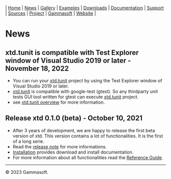 | [Home](home.md) | [News](news.md) | [Gallery](gallery.md) | [Examples](examples.md) | [Downloads](downloads.md) | [Documentation](documentation.md) | [Support](support.md) | [Sources](https://github.com/gammasoft71/xtd) | [Project](https://sourceforge.net/projects/xtdpro/) | [Gammasoft](gammasoft.md) | [Website](https://gammasoft71.wixsite.com/xtdpro) |

# News

## xtd.tunit is compatible with Test Explorer window of Visual Studio 2019 or later - November 18, 2022

* You can run your [xtd.tunit](https://codedocs.xyz/gammasoft71/xtd/group__xtd__tunit.html) project by using the Test Explorer window of Visual Studio 2019 or later.
* [xtd.tunit](https://codedocs.xyz/gammasoft71/xtd/group__xtd__tunit.html) is compatible with google-test (gtest). So any thirdparty unit tests GUI tool written for gtest can execute [xtd.tunit](https://codedocs.xyz/gammasoft71/xtd/group__xtd__tunit.html) project.
* see [xtd.tunit overview](https://github.com/gammasoft71/xtd/blob/master/docs/tunit_overview.md) for more information.

## Release xtd 0.1.0 (beta) - October 10, 2021

* After 3 years of development, we are happy to release the first beta version of xtd. This version contains a lot of functionalities. It is the first of a long serie.
* Read the [release note](release_notes.md) for more informations.
* [Installation](downloads.md) provides download and install documentation.
* For more information about all functionalities read the [Reference Guide](https://codedocs.xyz/gammasoft71/xtd/index.html).

______________________________________________________________________________________________

© 2023 Gammasoft.
